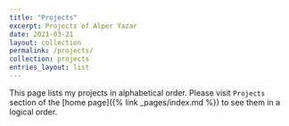 ```yaml
---
title: "Projects"
excerpt: Projects of Alper Yazar
date: 2021-03-21
layout: collection
permalink: /projects/
collection: projects
entries_layout: list
---
```


This page lists my projects in alphabetical order. Please visit `Projects`
section of the [home page]({% link _pages/index.md %}) to see them in
a logical order.
